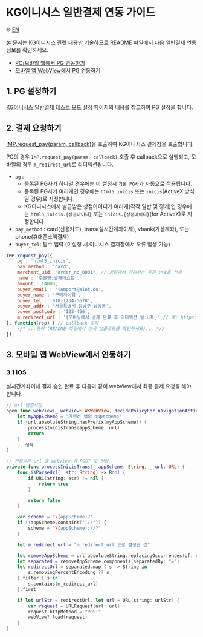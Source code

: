# KG이니시스 일반결제 연동 가이드

:globe_with_meridians: [EN](/en/General/sample/inicis.md)  

본 문서는 KG이니시스 관련 내용만 기술하므로 README 파일에서 다음 일반결제 연동 정보를 확인하세요.

- [PC/모바일 웹에서 PG 연동하기](../README.md#pc-mobile)
- [모바일 앱 WebView에서 PG 연동하기](../README.md#webview)

## 1. PG 설정하기

<a href="https://guide.iamport.kr/8f617f32-564d-464e-9850-bf7648c609b0" target="_blank">KG이니시스 일반결제 테스트 모드 설정</a> 페이지의 내용를 참고하여 PG 설정을 합니다.

## 2. 결제 요청하기

[IMP.request_pay(param, callback)](https://docs.iamport.kr/sdk/javascript-sdk#request_pay)을 호출하여 KG이니시스 결제창을 호출합니다.

PC의 경우 `IMP.request_pay(param, callback)` 호출 후 callback으로 실행되고, 모바일의 경우 `m_redirect_url`로 리디렉션됩니다.

- `pg` : 
    - 등록된 PG사가 하나일 경우에는 미 설정시 `기본 PG사`가 자동으로 적용됩니다.
    - 등록된 PG사가 여러개인 경우에는 `html5_inicis` 또는 `inicis`(ActiveX 방식일 경우)로 지정합니다.
	- KG이니시스에서 발급받은 상점아이디가 여러개(각각 일반 및 정기)인 경우에는 `html5_inicis.{상점아이디}` 또는 `inicis.{상점아이디}`(for ActiveX)로 지정합니다.
- `pay_method` : card(신용카드), trans(실시간계좌이체), vbank(가상계좌), 또는 phone(휴대폰소액결제)
- `buyer_tel`: 필수 입력 (미설정 시 이니시스 결제창에서 오류 발생 가능)

```javascript
IMP.request_pay({
    pg : 'html5_inicis',
    pay_method : 'card',
    merchant_uid: "order_no_0001", // 상점에서 관리하는 주문 번호를 전달
    name : '주문명:결제테스트',
    amount : 14000,
    buyer_email : 'iamport@siot.do',
    buyer_name : '구매자이름',
    buyer_tel : '010-1234-5678',
    buyer_addr : '서울특별시 강남구 삼성동',
    buyer_postcode : '123-456',
    m_redirect_url : '{모바일에서 결제 완료 후 리디렉션 될 URL}' // 예: https://www.my-service.com/payments/complete/mobile
}, function(rsp) { // callback 로직
	//* ...중략 (README 파일에서 상세 샘플코드를 확인하세요)... *//
});
```

## 3. 모바일 앱 WebView에서 연동하기

### 3.1 iOS

실시간계좌이체 결제 승인 완료 후 다음과 같이 webView에서 최종 결제 요청을 해야 합니다.

```swift
// url 변경시점
open func webView(_ webView: WKWebView, decidePolicyFor navigationAction: WKNavigationAction, decisionHandler: @escaping (WKNavigationActionPolicy) -> Void) {
    let myAppScheme = "가맹점 앱의 appscheme"
    if (url.absoluteString.hasPrefix(myAppScheme)) {
        processInicisTrans(appScheme, url)
        return
    }
    .. 생략
}

// 전달받은 url 을 webView 에 POST 로 전달
private func processInicisTrans(_ appScheme: String, _ url: URL) {
    func isParseUrl(_ str: String) -> Bool {
        if URL(string: str) != nil {
            return true
        }

        return false
    }

    var scheme = "\(appScheme)?"
    if (!appScheme.contains("://")) {
        scheme = "\(appScheme)://?"
    }

    let m_redirect_url = "m_redirect_url 으로 설정한 값"

    let removeAppScheme = url.absoluteString.replacingOccurrences(of: scheme, with: "")
    let separated = removeAppScheme.components(separatedBy: "=")
    let redirectUrl = separated.map { s -> String in
        s.removingPercentEncoding ?? s
    }.filter { s in
        s.contains(m_redirect_url)
    }.first

    if let urlStr = redirectUrl, let url = URL(string: urlStr) {
        var request = URLRequest(url: url)
        request.httpMethod = "POST"
        webView?.load(request)
    }
}
```

